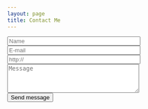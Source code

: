 ```yaml
---
layout: page
title: Contact Me
---
```


<form class="form-horizontal" action="https://sev.victor3d.com.br/fale_conosco/index.php" role="form" Name = "livro" Method = "POST">

<input type="text" placeholder="Name" size="35" NAME = "nome" required>
<br>
<input type="email" placeholder="E-mail" size="35" NAME = "email" required>
<br>
<input type="url" placeholder="http://" size="35" NAME = "url">
<br>
<textarea class="form-control" placeholder="Message" rows="4" cols="35" name="comment" required></textarea>
<br>
<button type="submit">Send message</button>


</form>
